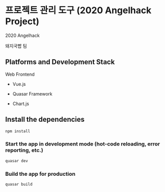 # 프로젝트 관리 도구 (2020 Angelhack Project)

2020 Angelhack

돼지국빱 팀

## Platforms and Development Stack

Web Frontend

- Vue.js 

- Quasar Framework

- Chart.js



## Install the dependencies
```bash
npm install
```

### Start the app in development mode (hot-code reloading, error reporting, etc.)
```bash
quasar dev
```


### Build the app for production
```bash
quasar build
```
